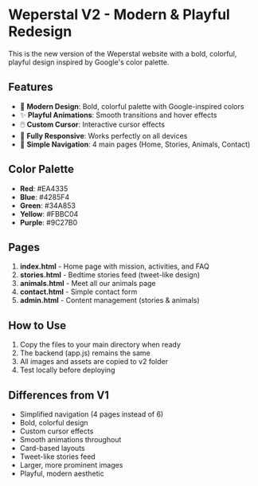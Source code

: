 # Weperstal V2 - Modern & Playful Redesign

This is the new version of the Weperstal website with a bold, colorful, playful design inspired by Google's color palette.

## Features

- 🎨 **Modern Design**: Bold, colorful palette with Google-inspired colors
- ✨ **Playful Animations**: Smooth transitions and hover effects
- 🖱️ **Custom Cursor**: Interactive cursor effects
- 📱 **Fully Responsive**: Works perfectly on all devices
- 🎯 **Simple Navigation**: 4 main pages (Home, Stories, Animals, Contact)

## Color Palette

- **Red**: #EA4335
- **Blue**: #4285F4
- **Green**: #34A853
- **Yellow**: #FBBC04
- **Purple**: #9C27B0

## Pages

1. **index.html** - Home page with mission, activities, and FAQ
2. **stories.html** - Bedtime stories feed (tweet-like design)
3. **animals.html** - Meet all our animals page
4. **contact.html** - Simple contact form
5. **admin.html** - Content management (stories & animals)

## How to Use

1. Copy the files to your main directory when ready
2. The backend (app.js) remains the same
3. All images and assets are copied to v2 folder
4. Test locally before deploying

## Differences from V1

- Simplified navigation (4 pages instead of 6)
- Bold, colorful design
- Custom cursor effects
- Smooth animations throughout
- Card-based layouts
- Tweet-like stories feed
- Larger, more prominent images
- Playful, modern aesthetic

